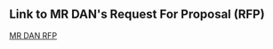 ## Link to MR DAN's Request For Proposal (RFP)

[MR DAN RFP](https://docs.google.com/document/d/1-ymnqONz95quOg-mjXZYasEOCNOB4TQqKyr2UrQSRw8/edit)
